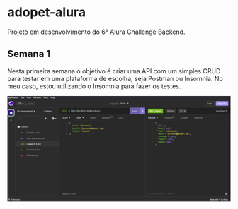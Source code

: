 # adopet-alura
Projeto em desenvolvimento do 6° Alura Challenge Backend.

## Semana 1
Nesta primeira semana o objetivo é criar uma API com um simples CRUD para testar em uma plataforma de escolha, seja Postman ou Insomnia. No meu caso, estou utilizando o Insomnia para fazer os testes.

![Print da tela do insomnia](/img/print1.png)
